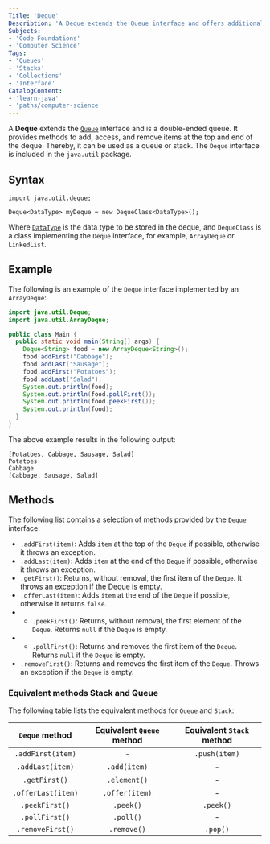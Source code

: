 ```yaml
---
Title: 'Deque'
Description: 'A Deque extends the Queue interface and offers additional methods to access and manipulate items at the top and end of the deque.'
Subjects:
- 'Code Foundations'
- 'Computer Science'
Tags:
- 'Queues'
- 'Stacks'
- 'Collections'
- 'Interface'
CatalogContent:
- 'learn-java'
- 'paths/computer-science'
---
```


A **Deque** extends the [`Queue`](https://www.codecademy.com/resources/docs/java/queue) interface and is a double-ended queue. It provides methods to add, access, and remove items at the top and end of the deque. Thereby, it can be used as a queue or stack. The `Deque` interface is included in the `java.util` package.

## Syntax

```pseudo
import java.util.deque;

Deque<DataType> myDeque = new DequeClass<DataType>();
```

Where [`DataType`](https://www.codecademy.com/resources/docs/java/data-types) is the data type to be stored in the deque, and `DequeClass` is a class implementing the `Deque` interface, for example, `ArrayDeque` or `LinkedList`.

## Example

The following is an example of the `Deque` interface implemented by an `ArrayDeque`:

```java
import java.util.Deque;
import java.util.ArrayDeque;

public class Main {
  public static void main(String[] args) {
    Deque<String> food = new ArrayDeque<String>();
    food.addFirst("Cabbage");
    food.addLast("Sausage");
    food.addFirst("Potatoes");
    food.addLast("Salad");
    System.out.println(food);
    System.out.println(food.pollFirst());
    System.out.println(food.peekFirst());
    System.out.println(food);
  }
}
```

The above example results in the following output:

```shell
[Potatoes, Cabbage, Sausage, Salad]
Potatoes
Cabbage
[Cabbage, Sausage, Salad]
```

## Methods

The following list contains a selection of methods provided by the `Deque` interface:

- `.addFirst(item)`: Adds `item` at the top of the `Deque` if possible, otherwise it throws an exception.
- `.addLast(item)`: Adds `item` at the end of the `Deque` if possible, otherwise it throws an exception.
- `.getFirst()`: Returns, without removal, the first item of the `Deque`. It throws an exception if the Deque is empty.
- `.offerLast(item)`: Adds `item` at the end of the `Deque` if possible, otherwise it returns `false`.
- - `.peekFirst()`: Returns, without removal, the first element of the `Deque`. Returns `null` if the `Deque` is empty.
- - `.pollFirst()`: Returns and removes the first item of the `Deque`. Returns `null` if the `Deque` is empty.
- `.removeFirst()`: Returns and removes the first item of the `Deque`. Throws an exception if the `Deque` is empty.

### Equivalent methods Stack and Queue

The following table lists the equivalent methods for `Queue` and `Stack`:

|   `Deque` method   | Equivalent `Queue` method | Equivalent `Stack` method |
|:------------------:|:-------------------------:|:-------------------------:|
| `.addFirst(item)`  |             -             |       `.push(item)`       |
|  `.addLast(item)`  |       `.add(item)`        |             -             |
|   `.getFirst()`    |       `.element()`        |             -             |
| `.offerLast(item)` |      `.offer(item)`       |             -             |
|   `.peekFirst()`   |         `.peek()`         |         `.peek()`         |
|   `.pollFirst()`   |         `.poll()`         |             -             |
|  `.removeFirst()`  |        `.remove()`        |         `.pop()`          |

